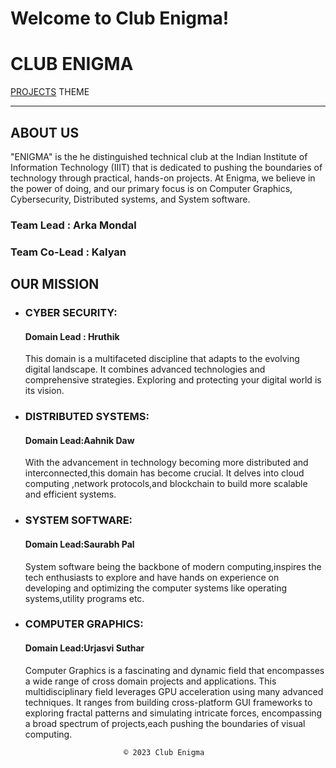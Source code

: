
Welcome to Club Enigma!
=======================

CLUB ENIGMA
===========

[PROJECTS](index.html) THEME

* * *

ABOUT US
--------

"ENIGMA" is the he distinguished technical club at the Indian Institute of Information Technology (IIIT) that is dedicated to pushing the boundaries of technology through practical, hands-on projects. At Enigma, we believe in the power of doing, and our primary focus is on Computer Graphics, Cybersecurity, Distributed systems, and System software.

### Team Lead : Arka Mondal

### Team Co-Lead : Kalyan

OUR MISSION
-----------

*   ### CYBER SECURITY:
    
    #### Domain Lead : Hruthik
    
    This domain is a multifaceted discipline that adapts to the evolving digital landscape. It combines advanced technologies and comprehensive strategies. Exploring and protecting your digital world is its vision.
    
*   ### DISTRIBUTED SYSTEMS:
    
    #### Domain Lead:Aahnik Daw
    
    With the advancement in technology becoming more distributed and interconnected,this domain has become crucial. It delves into cloud computing ,network protocols,and blockchain to build more scalable and efficient systems.
    
*   ### SYSTEM SOFTWARE:
    
    #### Domain Lead:Saurabh Pal
    
    System software being the backbone of modern computing,inspires the tech enthusiasts to explore and have hands on experience on developing and optimizing the computer systems like operating systems,utility programs etc.
    
*   ### COMPUTER GRAPHICS:
    
    #### Domain Lead:Urjasvi Suthar
    
    Computer Graphics is a fascinating and dynamic field that encompasses a wide range of cross domain projects and applications. This multidisciplinary field leverages GPU acceleration using many advanced techniques. It ranges from building cross-platform GUI frameworks to exploring fractal patterns and simulating intricate forces, encompassing a broad spectrum of projects,each pushing the boundaries of visual computing.
    


                              © 2023 Club Enigma
